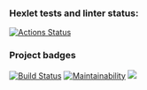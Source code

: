 ### Hexlet tests and linter status:
[![Actions Status](https://github.com/gato-naranja/python-project-lvl3/workflows/hexlet-check/badge.svg)](https://github.com/gato-naranja/python-project-lvl3/actions)
### Project badges
[![Build Status](https://github.com/gato-naranja/python-project-lvl3/workflows/Action%20for%20project/badge.svg)](https://github.com/gato-naranja/python-project-lvl3/actions)
[![Maintainability](https://api.codeclimate.com/v1/badges/544d63de70128b4e237d/maintainability)](https://codeclimate.com/github/gato-naranja/python-project-lvl3/maintainability)
<a href="https://codeclimate.com/github/gato-naranja/python-project-lvl3/test_coverage"><img src="https://api.codeclimate.com/v1/badges/544d63de70128b4e237d/test_coverage" /></a>
